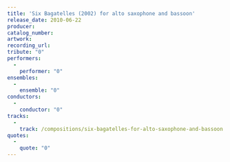 ```yaml
---
title: 'Six Bagatelles (2002) for alto saxophone and bassoon'
release_date: 2010-06-22
producer: 
catalog_number: 
artwork: 
recording_url: 
tribute: "0"
performers: 
  -
    performer: "0"
ensembles: 
  -
    ensemble: "0"
conductors: 
  -
    conductor: "0"
tracks: 
  -
    track: /compositions/six-bagatelles-for-alto-saxophone-and-bassoon
quotes: 
  -
    quote: "0"
---
```

